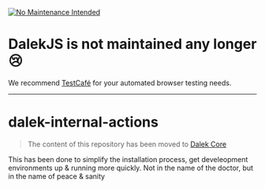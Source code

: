 [![No Maintenance Intended](http://unmaintained.tech/badge.svg)](http://unmaintained.tech/)

# DalekJS is not maintained any longer :cry:

We recommend [TestCafé](http://devexpress.github.io/testcafe/) for your automated browser testing needs.

---

dalek-internal-actions
======================

> The content of this repository has been moved to [Dalek Core](https://github.com/dalekjs/dalek/blob/master/lib/dalek/actions.js)

This has been done to simplify the installation process, get develeopment environments up & running more quickly.
Not in the name of the doctor, but in the name of peace & sanity
